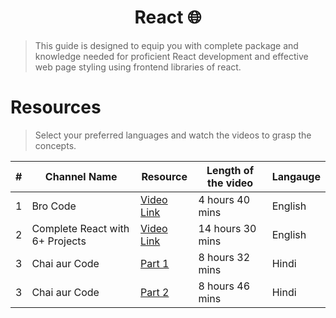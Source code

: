<h1 align="center">
    React 🌐
</h1>

> This guide is designed to equip you with complete package and knowledge needed for proficient React development and effective web page styling using frontend libraries of react.

# Resources 
> Select your preferred languages and watch the videos to grasp the concepts.

|  #  |  Channel Name      |   Resource   |  Length of the video |    Langauge    |  
|-----|---------------------|----------------|----------------|----------------|
|1| Bro Code | [Video Link](https://www.youtube.com/watch?v=CgkZ7MvWUAA) | 4 hours 40 mins  | English | 
|2| Complete React with 6+ Projects  | [Video Link](https://www.youtube.com/watch?v=dz458ZkBMak) | 14 hours 30 mins | English | 
|3| Chai aur Code | [Part 1](https://www.youtube.com/watch?v=FxgM9k1rg0Q&t=29s) | 8 hours 32 mins| Hindi|
|3| Chai aur Code | [Part 2](https://www.youtube.com/watch?v=IdlF1zsUN3M&t=3s) | 8 hours 46 mins | Hindi|